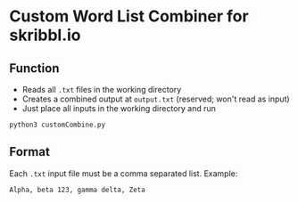 # Custom Word List Combiner for skribbl.io

## Function
* Reads all `.txt` files in the working directory
* Creates a combined output at `output.txt` (reserved; won't read as input)
* Just place all inputs in the working directory and run

```
python3 customCombine.py
```


## Format
Each `.txt` input file must be a comma separated list. Example:

```
Alpha, beta 123, gamma delta, Zeta
```